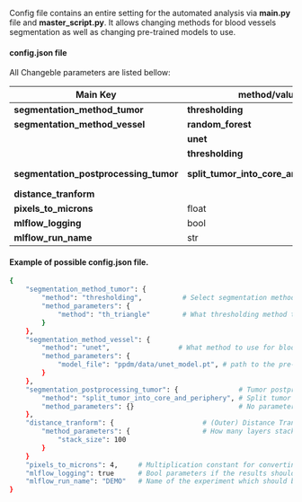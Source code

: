 Config file contains an entire setting for the automated analysis via **main.py** file and **master_script.py**. It allows changing methods for blood vessels segmentation as well as changing pre-trained models to use.


#### config.json file
All Changeble parameters are listed bellow:

| Main Key                      | method/value | method_parameters                              |   |   |
|-------------------------------|-------------------|----------------------------------------|---|---|
| **segmentation_method_tumor** | **thresholding**  | **method**: [th_triangle,th_yen,th_otsu]   |   |   |
| **segmentation_method_vessel** | **random_forest** | **model_file**: relative path              |   |   |
|                               | **unet**          | **model_file**: relative path              |   |   |
|                               | **thresholding**  | **method**: [th_triangle,th_yen,th_otsu]   |   |   |
| **segmentation_postprocessing_tumor** | **split_tumor_into_core_and_periphery** | **periphery_as_ratio_of_max_distance**:<0; 1>               |   |   |
| **distance_tranform** |  | **stack_size**: int              |   |   |
| **pixels_to_microns** | float  |               |   |   |
| **mlflow_logging** | bool  |               |   |   |
| **mlflow_run_name** | str  |               |   |   |

#### Example of possible config.json file.

```bash
{
    "segmentation_method_tumor": {  
        "method": "thresholding",          # Select segmentation method for tumor channel (here "thresholding")
        "method_parameters": {
            "method": "th_triangle"        # What thresholding method to use: yen, triangle, otsu...
        }
    },
    "segmentation_method_vessel": {  
        "method": "unet",                 # What method to use for blood vessels segmentation
        "method_parameters": {
            "model_file": "ppdm/data/unet_model.pt", # path to the pre-trained model
        }
    },
    "segmentation_postprocessing_tumor": {               # Tumor postprocesing - splitting the brains to core and periphery
        "method": "split_tumor_into_core_and_periphery", # Split tumor to the core and periphery
        "method_parameters": {}                          # No parameter necessary for this method - defaults to 0.2 (20 percent core, 80 periphery)
    },
    "distance_tranform": {                      # (Outer) Distance Transform for the blood vessels distance
        "method_parameters": {                  # How many layers stacked together inside DT aggregation
            "stack_size": 100
        }
    }
    "pixels_to_microns": 4,     # Multiplication constant for converting pixels to micrones
    "mlflow_logging": true      # Bool parameters if the results should be saved to mlflow.
    "mlflow_run_name": "DEMO"   # Name of the experiment which should be used for the logging
}

```